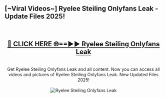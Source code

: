 <h2>[~Viral Videos~] Ryelee Steiling Onlyfans Leak - Update Files 2025!</h2>
<br>
<div align="center">
<h2><a href="https://betterlinks.top/A2PfLJ" rel="nofollow">🔴 CLICK HERE 🌐==►► Ryelee Steiling Onlyfans Leak</a></h2>
<br>
Get Ryelee Steiling Onlyfans Leak and all content. Now you can access all videos and pictures of Ryelee Steiling Onlyfans Leak. New Updated Files 2025!
<br>
<br>
<a href="https://betterlinks.top/A2PfLJ" rel="nofollow" data-target="animated-image.originalLink"><img src="https://i.ibb.co.com/WyWwxjT/player-gif2.gif" alt="Ryelee Steiling Onlyfans Leak" style="max-width: 100%; display: inline-block;" data-target="animated-image.originalImage"></a>
</div>
<br>
